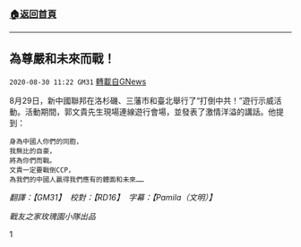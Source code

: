 ###  [:house:返回首頁](https://github.com/ourhimalayas/txt)
---

## 為尊嚴和未來而戰！
`2020-08-30 11:22 GM31` [轉載自GNews](https://gnews.org/zh-hant/325068/)

8月29日，新中國聯邦在洛杉磯、三藩市和臺北舉行了“打倒中共！”遊行示威活動。活動期間，郭文貴先生現場連線遊行會場，並發表了激情洋溢的講話。他提到：

```
身為中國人你們的同胞，
我無比的自豪，
將為你們而戰。
文貴一定要戰倒CCP，
為我們的中國人贏得我們應有的體面和未來……
```

*翻譯：【GM31】  校對：【RD16】  字幕：【Pamila（文明）】*

*戰友之家玫瑰園小隊出品*

1
